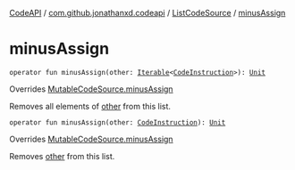 [CodeAPI](../../index.md) / [com.github.jonathanxd.codeapi](../index.md) / [ListCodeSource](index.md) / [minusAssign](.)

# minusAssign

`operator fun minusAssign(other: `[`Iterable`](https://kotlinlang.org/api/latest/jvm/stdlib/kotlin.collections/-iterable/index.html)`<`[`CodeInstruction`](../-code-instruction.md)`>): `[`Unit`](https://kotlinlang.org/api/latest/jvm/stdlib/kotlin/-unit/index.html)

Overrides [MutableCodeSource.minusAssign](../-mutable-code-source/minus-assign.md)

Removes all elements of [other](minus-assign.md#com.github.jonathanxd.codeapi.ListCodeSource$minusAssign(kotlin.collections.Iterable((com.github.jonathanxd.codeapi.CodeInstruction)))/other) from this list.

`operator fun minusAssign(other: `[`CodeInstruction`](../-code-instruction.md)`): `[`Unit`](https://kotlinlang.org/api/latest/jvm/stdlib/kotlin/-unit/index.html)

Overrides [MutableCodeSource.minusAssign](../-mutable-code-source/minus-assign.md)

Removes [other](minus-assign.md#com.github.jonathanxd.codeapi.ListCodeSource$minusAssign(com.github.jonathanxd.codeapi.CodeInstruction)/other) from this list.

